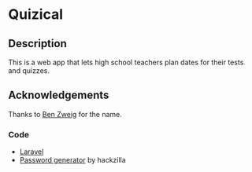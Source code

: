 # Quizical

## Description

This is a web app that lets high school teachers plan dates for their tests and quizzes.

## Acknowledgements

Thanks to [Ben Zweig](tfzweig.com) for the name.

### Code

* [Laravel](laravel.com)
* [Password generator](https://packagist.org/packages/hackzilla/password-generator) by hackzilla